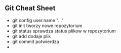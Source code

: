  Git Cheat Sheet
------------------
- git config user.name "..."
- git init tworzy nowe repozytorium
- git status sprawdza status plikow w repozytorium 
- git add dodaje plik 
- git commit potwierdza
- 